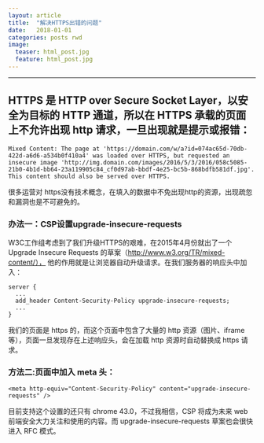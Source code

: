 ```yaml
---
layout: article
title:  "解决HTTPS出错的问题"
date:   2018-01-01
categories: posts rwd
image:
  teaser: html_post.jpg
  feature: html_post.jpg
---
```

---
HTTPS 是 HTTP over Secure Socket Layer，以安全为目标的 HTTP 通道，所以在 HTTPS 承载的页面上不允许出现 http 请求，一旦出现就是提示或报错：
--------


```
Mixed Content: The page at 'https://domain.com/w/a?id=074ac65d-70db-422d-a6d6-a534b0f410a4' was loaded over HTTPS, but requested an insecure image 'http://img.domain.com/images/2016/5/3/2016/058c5085-21b0-4b1d-bb64-23a119905c84_cf0d97ab-bbdf-4e25-bc5b-868bdfb581df.jpg'. This content should also be served over HTTPS.
```

很多运营对 https没有技术概念，在填入的数据中不免出现http的资源，出现疏忽和漏洞也是不可避免的。

### 办法一：CSP设置upgrade-insecure-requests
W3C工作组考虑到了我们升级HTTPS的艰难，在2015年4月份就出了一个Upgrade Insecure Requests 的草案（http://www.w3.org/TR/mixed-content/），
他的作用就是让浏览器自动升级请求。在我们服务器的响应头中加入：

```
server {
  ...
  add_header Content-Security-Policy upgrade-insecure-requests;
  ...
}
```
我们的页面是 https 的，而这个页面中包含了大量的 http 资源（图片、iframe等），页面一旦发现存在上述响应头，会在加载 http 资源时自动替换成 https 请求。

### 方法二:页面中加入 meta 头：


```
<meta http-equiv="Content-Security-Policy" content="upgrade-insecure-requests" />
```

目前支持这个设置的还只有 chrome 43.0，不过我相信，CSP 将成为未来 web 前端安全大力关注和使用的内容。而 upgrade-insecure-requests 草案也会很快进入 RFC 模式。
